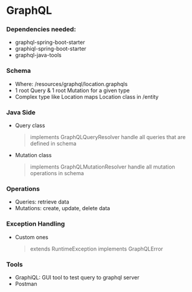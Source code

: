 # GraphQL

### Dependencies needed:

- graphql-spring-boot-starter
- graphiql-spring-boot-starter
- graphql-java-tools

### Schema

- Where: /resources/graphql/location.graphqls
- 1 root Query & 1 root Mutation for a given type
- Complex type like Location maps Location class in /entity

### Java Side

- Query class
  > implements GraphQLQueryResolver
  > handle all queries that are defined in schema
- Mutation class
  > implements GraphQLMutationResolver
  > handle all mutation operations in schema

### Operations

- Queries: retrieve data
- Mutations: create, update, delete data

### Exception Handling

- Custom ones
  > extends RuntimeException
  > implements GraphQLError

### Tools

- GraphiQL: GUI tool to test query to graphql server
- Postman
